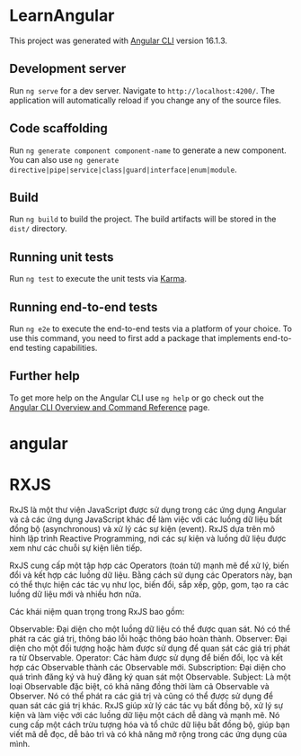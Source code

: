 # LearnAngular

This project was generated with [Angular CLI](https://github.com/angular/angular-cli) version 16.1.3.

## Development server

Run `ng serve` for a dev server. Navigate to `http://localhost:4200/`. The application will automatically reload if you change any of the source files.

## Code scaffolding

Run `ng generate component component-name` to generate a new component. You can also use `ng generate directive|pipe|service|class|guard|interface|enum|module`.

## Build

Run `ng build` to build the project. The build artifacts will be stored in the `dist/` directory.

## Running unit tests

Run `ng test` to execute the unit tests via [Karma](https://karma-runner.github.io).

## Running end-to-end tests

Run `ng e2e` to execute the end-to-end tests via a platform of your choice. To use this command, you need to first add a package that implements end-to-end testing capabilities.

## Further help

To get more help on the Angular CLI use `ng help` or go check out the [Angular CLI Overview and Command Reference](https://angular.io/cli) page.

# angular 
# RXJS
RxJS là một thư viện JavaScript được sử dụng trong các ứng dụng Angular và cả các ứng dụng JavaScript khác để làm việc với các luồng dữ liệu bất đồng bộ (asynchronous) và xử lý các sự kiện (event). RxJS dựa trên mô hình lập trình Reactive Programming, nơi các sự kiện và luồng dữ liệu được xem như các chuỗi sự kiện liên tiếp.

RxJS cung cấp một tập hợp các Operators (toán tử) mạnh mẽ để xử lý, biến đổi và kết hợp các luồng dữ liệu. Bằng cách sử dụng các Operators này, bạn có thể thực hiện các tác vụ như lọc, biến đổi, sắp xếp, gộp, gom, tạo ra các luồng dữ liệu mới và nhiều hơn nữa.

Các khái niệm quan trọng trong RxJS bao gồm:

Observable: Đại diện cho một luồng dữ liệu có thể được quan sát. Nó có thể phát ra các giá trị, thông báo lỗi hoặc thông báo hoàn thành.
Observer: Đại diện cho một đối tượng hoặc hàm được sử dụng để quan sát các giá trị phát ra từ Observable.
Operator: Các hàm được sử dụng để biến đổi, lọc và kết hợp các Observable thành các Observable mới.
Subscription: Đại diện cho quá trình đăng ký và huỷ đăng ký quan sát một Observable.
Subject: Là một loại Observable đặc biệt, có khả năng đồng thời làm cả Observable và Observer. Nó có thể phát ra các giá trị và cũng có thể được sử dụng để quan sát các giá trị khác.
RxJS giúp xử lý các tác vụ bất đồng bộ, xử lý sự kiện và làm việc với các luồng dữ liệu một cách dễ dàng và mạnh mẽ. Nó cung cấp một cách trừu tượng hóa và tổ chức dữ liệu bất đồng bộ, giúp bạn viết mã dễ đọc, dễ bảo trì và có khả năng mở rộng trong các ứng dụng của mình.
